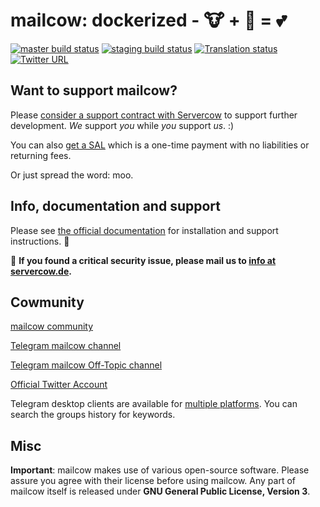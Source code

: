 # mailcow: dockerized - 🐮 + 🐋 = 💕
[![master build status](https://img.shields.io/drone/build/mailcow/mailcow-dockerized/master?label=master%20build&server=https%3A%2F%2Fdrone.mailcow.email)](https://drone.mailcow.email/mailcow/mailcow-dockerized) [![staging build status](https://img.shields.io/drone/build/mailcow/mailcow-dockerized/staging?label=staging%20build&server=https%3A%2F%2Fdrone.mailcow.email)](https://drone.mailcow.email/mailcow/mailcow-dockerized) [![Translation status](https://translate.mailcow.email/widgets/mailcow-dockerized/-/translation/svg-badge.svg)](https://translate.mailcow.email/engage/mailcow-dockerized/)
[![Twitter URL](https://img.shields.io/twitter/url/https/twitter.com/mailcow_email.svg?style=social&label=Follow%20%40mailcow_email)](https://twitter.com/mailcow_email)

## Want to support mailcow?

Please [consider a support contract with Servercow](https://www.servercow.de/mailcow?lang=en#support) to support further development. _We_ support _you_ while _you_ support _us_. :)

You can also [get a SAL](https://www.servercow.de/mailcow?lang=en#sal) which is a one-time payment with no liabilities or returning fees.

Or just spread the word: moo.

## Info, documentation and support

Please see [the official documentation](https://mailcow.github.io/mailcow-dockerized-docs/) for installation and support instructions. 🐄

🐛 **If you found a critical security issue, please mail us to [info at servercow.de](mailto:info@servercow.de).**

## Cowmunity

[mailcow community](https://community.mailcow.email)

[Telegram mailcow channel](https://telegram.me/mailcow)

[Telegram mailcow Off-Topic channel](https://t.me/mailcowOfftopic)

[Official Twitter Account](https://twitter.com/mailcow_email)

Telegram desktop clients are available for [multiple platforms](https://desktop.telegram.org). You can search the groups history for keywords.

## Misc

**Important**: mailcow makes use of various open-source software. Please assure you agree with their license before using mailcow.
Any part of mailcow itself is released under **GNU General Public License, Version 3**.
